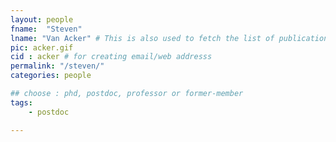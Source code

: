 ```yaml
---
layout: people
fname:  "Steven"
lname: "Van Acker" # This is also used to fetch the list of publications from bib files
pic: acker.gif
cid : acker # for creating email/web addresss
permalink: "/steven/"
categories: people

## choose : phd, postdoc, professor or former-member
tags:
    - postdoc

---
```

